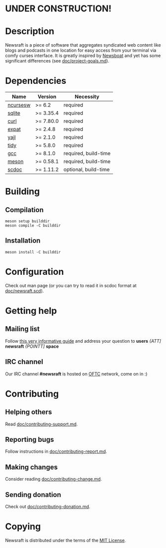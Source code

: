 # UNDER CONSTRUCTION!

# Description

Newsraft is a piece of software that aggregates syndicated web content like blogs and podcasts in one location for easy access from your terminal via comfy curses interface. It is greatly inspired by [Newsboat](https://www.newsboat.org) and yet has some significant differences (see [doc/project-goals.md](https://codeberg.org/grisha/newsraft/src/branch/main/doc/project-goals.md)).

# Dependencies

| Name                                             | Version   | Necessity            |
|--------------------------------------------------|-----------|----------------------|
| [ncursesw](https://invisible-island.net/ncurses) | >= 6.2    | required             |
| [sqlite](https://www.sqlite.org)                 | >= 3.35.4 | required             |
| [curl](https://curl.se)                          | >= 7.80.0 | required             |
| [expat](https://github.com/libexpat/libexpat)    | >= 2.4.8  | required             |
| [yajl](https://github.com/lloyd/yajl)            | >= 2.1.0  | required             |
| [tidy](http://www.html-tidy.org)                 | >= 5.8.0  | required             |
| [gcc](https://gcc.gnu.org)                       | >= 8.1.0  | required, build-time |
| [meson](https://github.com/mesonbuild/meson)     | >= 0.58.1 | required, build-time |
| [scdoc](https://git.sr.ht/~sircmpwn/scdoc)       | >= 1.11.2 | optional, build-time |

# Building

## Compilation

```
meson setup builddir
meson compile -C builddir
```

## Installation

```
meson install -C builddir
```

# Configuration

Check out man page (or you can try to read it in scdoc format at [doc/newsraft.scd](https://codeberg.org/grisha/newsraft/src/branch/main/doc/newsraft.scd)).

# Getting help

## Mailing list

Follow [this very informative guide](https://man.sr.ht/lists.sr.ht/etiquette.md) and address your question to **users** *{ATT]* **newsraft** *{POINTT]* **space**

## IRC channel

Our IRC channel **#newsraft** is hosted on [OFTC](https://www.oftc.net) network, come on in :)

# Contributing

## Helping others

Read [doc/contributing-support.md](https://codeberg.org/grisha/newsraft/src/branch/main/doc/contributing-support.md).

## Reporting bugs

Follow instructions in [doc/contributing-report.md](https://codeberg.org/grisha/newsraft/src/branch/main/doc/contributing-report.md).

## Making changes

Consider reading [doc/contributing-change.md](https://codeberg.org/grisha/newsraft/src/branch/main/doc/contributing-change.md).

## Sending donation

Check out [doc/contributing-donation.md](https://codeberg.org/grisha/newsraft/src/branch/main/doc/contributing-donation.md).

# Copying

Newsraft is distributed under the terms of the [MIT License](https://codeberg.org/grisha/newsraft/src/branch/main/doc/license.txt).
